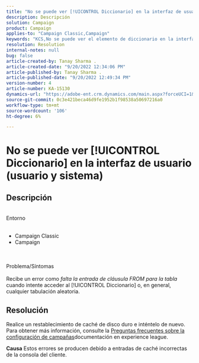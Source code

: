 ```yaml
---
title: "No se puede ver [!UICONTROL Diccionario] en la interfaz de usuario (usuario y sistema)"
description: Descripción
solution: Campaign
product: Campaign
applies-to: "Campaign Classic,Campaign"
keywords: "KCS,No se puede ver el elemento de diccionario en la interfaz de usuario"
resolution: Resolution
internal-notes: null
bug: false
article-created-by: Tanay Sharma .
article-created-date: "9/20/2022 12:34:06 PM"
article-published-by: Tanay Sharma .
article-published-date: "9/20/2022 12:49:34 PM"
version-number: 4
article-number: KA-15130
dynamics-url: "https://adobe-ent.crm.dynamics.com/main.aspx?forceUCI=1&pagetype=entityrecord&etn=knowledgearticle&id=49ebe07f-e038-ed11-9db1-002248086735"
source-git-commit: 0c3e421beca46d9fe1952b1f98538a50697216a0
workflow-type: tm+mt
source-wordcount: '106'
ht-degree: 6%

---
```


# No se puede ver [!UICONTROL Diccionario] en la interfaz de usuario (usuario y sistema)

## Descripción

<br>Entorno<br><br>
- Campaign Classic
- Campaign



<br><br>Problema/Síntomas<br><br>
Recibe un error como *falta la entrada de cláusula FROM para la tabla* cuando intente acceder al [!UICONTROL Diccionario] o, en general, cualquier tabulación aleatoria.


## Resolución






Realice un restablecimiento de caché de disco duro e inténtelo de nuevo. Para obtener más información, consulte la [Preguntas frecuentes sobre la configuración de campañas](https://experienceleague.adobe.com/docs/campaign-classic/using/getting-started/starting-with-adobe-campaign/faq/faq-campaign-config.html?lang=en)documentación en experience league.


<b>Causa</b>
Estos errores se producen debido a entradas de caché incorrectas de la consola del cliente.

